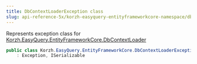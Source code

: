 ```yaml
---
title: DbContextLoaderException class
slug: api-reference-5x/korzh-easyquery-entityframeworkcore-namespace/dbcontextloaderexception-class
---
```


Represents exception class for [Korzh.EasyQuery.EntityFrameworkCore.DbContextLoader](//easyquery/docs/api-reference-5x/korzh-easyquery-entityframeworkcore-namespace/dbcontextloader-class)
```csharp
public class Korzh.EasyQuery.EntityFrameworkCore.DbContextLoaderException
    : Exception, ISerializable

```